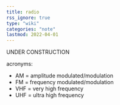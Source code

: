 ```yaml
---
title: radio
rss_ignore: true
type: "wiki"
categories: "note"
lastmod: 2022-04-01
---
```


UNDER CONSTRUCTION

acronyms:
- AM = amplitude modulated/modulation
- FM = frequency modulated/modulation
- VHF = very high frequency
- UHF = ultra high frequency